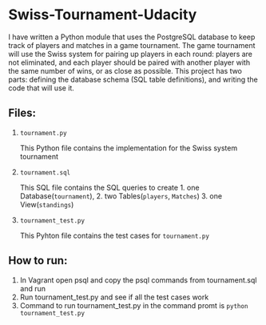 # Swiss-Tournament-Udacity
I have written a Python module that uses the PostgreSQL database to keep track of players and matches in a game tournament. 
The game tournament will use the Swiss system for pairing up players in each round:
players are not eliminated, and each player should be paired with another player with the same number of wins, 
or as close as possible.  This project has two parts: defining the database schema (SQL table definitions), 
and writing the code that will use it.

## Files:

1. `tournament.py`

    This Python file contains the implementation for the Swiss system tournament

2. `tournament.sql`

   This SQL file contains the SQL queries to create 
       1. one Database(`tournament`),
       2. two Tables(`players`, `Matches`)
       3. one View(`standings`)

3. `tournament_test.py`

   This Pyhton file contains the test cases for `tournament.py`

## How to run:

1. In Vagrant open psql and copy the psql commands from tournament.sql and run 
2. Run tournament_test.py and see if all the test cases work
3. Command to run tournament_test.py in the command promt is `python tournament_test.py`
